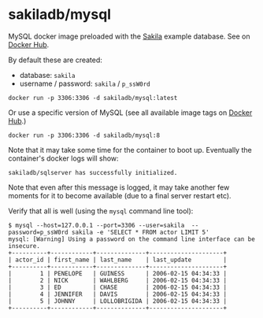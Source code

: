 # sakiladb/mysql

MySQL docker image preloaded with the [Sakila](https://dev.mysql.com/doc/sakila/en/)
example database.
See on [Docker Hub](https://hub.docker.com/r/sakiladb/sqlserver).

By default these are created:
- database: `sakila`
- username / password: `sakila` / `p_ssW0rd`


```shell script
docker run -p 3306:3306 -d sakiladb/mysql:latest
```

Or use a specific version of MySQL (see all available image tags
on [Docker Hub](https://hub.docker.com/r/sakiladb/mysql/tags).)

```shell script
docker run -p 3306:3306 -d sakiladb/mysql:8
```

Note that it may take some time for the container to boot up. Eventually the container's
docker logs will show:

```
sakiladb/sqlserver has successfully initialized.
```

Note that even after this message is logged, it may take another few moments for
it to become available (due to a final server restart etc).

Verify that all is well (using the `mysql` command line tool):

```shell script
$ mysql --host=127.0.0.1 --port=3306 --user=sakila  --password=p_ssW0rd sakila -e 'SELECT * FROM actor LIMIT 5'
mysql: [Warning] Using a password on the command line interface can be insecure.
+----------+------------+--------------+---------------------+
| actor_id | first_name | last_name    | last_update         |
+----------+------------+--------------+---------------------+
|        1 | PENELOPE   | GUINESS      | 2006-02-15 04:34:33 |
|        2 | NICK       | WAHLBERG     | 2006-02-15 04:34:33 |
|        3 | ED         | CHASE        | 2006-02-15 04:34:33 |
|        4 | JENNIFER   | DAVIS        | 2006-02-15 04:34:33 |
|        5 | JOHNNY     | LOLLOBRIGIDA | 2006-02-15 04:34:33 |
+----------+------------+--------------+---------------------+
```
